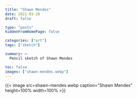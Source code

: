 ```yaml
---
title: "Shawn Mendes"
date: 2021-03-28
draft: false

type: "posts"
hiddenFromHomePage: false

categories: ["art"]
tags: ["sketch"]

summary: >-
  Pencil sketch of Shawn Mendes

toc: false
images: ["shawn-mendes.webp"]
---
```


{{< image src=shawn-mendes.webp caption="Shawn Mendes" height=100% width=100% >}}
